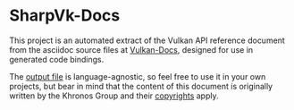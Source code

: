 # SharpVk-Docs

This project is an automated extract of the Vulkan API reference document from the asciidoc source files at [Vulkan-Docs](https://github.com/KhronosGroup/Vulkan-Docs/tree/1.0/doc/specs/vulkan/chapters), designed for use in generated code bindings.

The [output file](https://github.com/FacticiusVir/SharpVk-Docs/blob/master/Docs/vkDocs.xml) is language-agnostic, so feel free to use it in your own projects, but bear in mind that the content of this document is originally written by the Khronos Group and their [copyrights](https://github.com/KhronosGroup/Vulkan-Docs/blob/1.0/doc/specs/vulkan/copyright.txt) apply.
